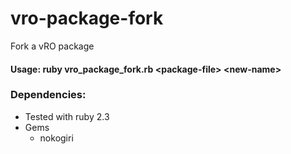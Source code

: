 # vro-package-fork
Fork a vRO package

#### Usage: ruby vro_package_fork.rb \<package-file\> \<new-name\>

### Dependencies:   

- Tested with ruby 2.3
- Gems
  - nokogiri

